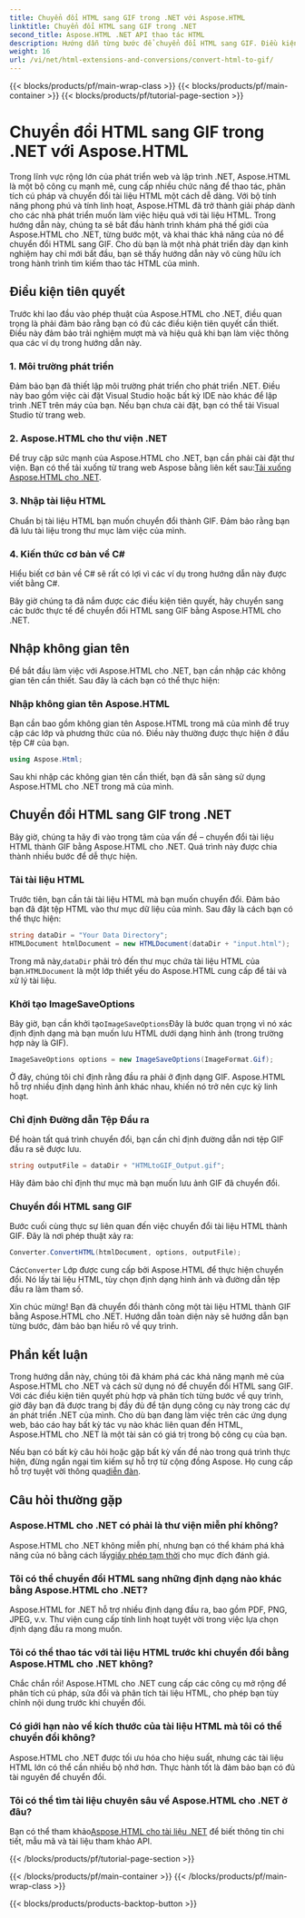 ```yaml
---
title: Chuyển đổi HTML sang GIF trong .NET với Aspose.HTML
linktitle: Chuyển đổi HTML sang GIF trong .NET
second_title: Aspose.HTML .NET API thao tác HTML
description: Hướng dẫn từng bước để chuyển đổi HTML sang GIF. Điều kiện tiên quyết, ví dụ về mã, Câu hỏi thường gặp và nhiều hơn nữa! Tối ưu hóa thao tác HTML của bạn với Aspose.HTML.
weight: 16
url: /vi/net/html-extensions-and-conversions/convert-html-to-gif/
---
```


{{< blocks/products/pf/main-wrap-class >}}
{{< blocks/products/pf/main-container >}}
{{< blocks/products/pf/tutorial-page-section >}}

# Chuyển đổi HTML sang GIF trong .NET với Aspose.HTML


Trong lĩnh vực rộng lớn của phát triển web và lập trình .NET, Aspose.HTML là một bộ công cụ mạnh mẽ, cung cấp nhiều chức năng để thao tác, phân tích cú pháp và chuyển đổi tài liệu HTML một cách dễ dàng. Với bộ tính năng phong phú và tính linh hoạt, Aspose.HTML đã trở thành giải pháp dành cho các nhà phát triển muốn làm việc hiệu quả với tài liệu HTML. Trong hướng dẫn này, chúng ta sẽ bắt đầu hành trình khám phá thế giới của Aspose.HTML cho .NET, từng bước một, và khai thác khả năng của nó để chuyển đổi HTML sang GIF. Cho dù bạn là một nhà phát triển dày dạn kinh nghiệm hay chỉ mới bắt đầu, bạn sẽ thấy hướng dẫn này vô cùng hữu ích trong hành trình tìm kiếm thao tác HTML của mình.

## Điều kiện tiên quyết

Trước khi lao đầu vào phép thuật của Aspose.HTML cho .NET, điều quan trọng là phải đảm bảo rằng bạn có đủ các điều kiện tiên quyết cần thiết. Điều này đảm bảo trải nghiệm mượt mà và hiệu quả khi bạn làm việc thông qua các ví dụ trong hướng dẫn này.

### 1. Môi trường phát triển

Đảm bảo bạn đã thiết lập môi trường phát triển cho phát triển .NET. Điều này bao gồm việc cài đặt Visual Studio hoặc bất kỳ IDE nào khác để lập trình .NET trên máy của bạn. Nếu bạn chưa cài đặt, bạn có thể tải Visual Studio từ trang web.

### 2. Aspose.HTML cho thư viện .NET

 Để truy cập sức mạnh của Aspose.HTML cho .NET, bạn cần phải cài đặt thư viện. Bạn có thể tải xuống từ trang web Aspose bằng liên kết sau:[Tải xuống Aspose.HTML cho .NET](https://releases.aspose.com/html/net/).

### 3. Nhập tài liệu HTML

Chuẩn bị tài liệu HTML bạn muốn chuyển đổi thành GIF. Đảm bảo rằng bạn đã lưu tài liệu trong thư mục làm việc của mình.

### 4. Kiến thức cơ bản về C#

Hiểu biết cơ bản về C# sẽ rất có lợi vì các ví dụ trong hướng dẫn này được viết bằng C#.

Bây giờ chúng ta đã nắm được các điều kiện tiên quyết, hãy chuyển sang các bước thực tế để chuyển đổi HTML sang GIF bằng Aspose.HTML cho .NET.

## Nhập không gian tên

Để bắt đầu làm việc với Aspose.HTML cho .NET, bạn cần nhập các không gian tên cần thiết. Sau đây là cách bạn có thể thực hiện:

### Nhập không gian tên Aspose.HTML

Bạn cần bao gồm không gian tên Aspose.HTML trong mã của mình để truy cập các lớp và phương thức của nó. Điều này thường được thực hiện ở đầu tệp C# của bạn.

```csharp
using Aspose.Html;
```

Sau khi nhập các không gian tên cần thiết, bạn đã sẵn sàng sử dụng Aspose.HTML cho .NET trong mã của mình.

## Chuyển đổi HTML sang GIF trong .NET

Bây giờ, chúng ta hãy đi vào trọng tâm của vấn đề – chuyển đổi tài liệu HTML thành GIF bằng Aspose.HTML cho .NET. Quá trình này được chia thành nhiều bước để dễ thực hiện.

### Tải tài liệu HTML

Trước tiên, bạn cần tải tài liệu HTML mà bạn muốn chuyển đổi. Đảm bảo bạn đã đặt tệp HTML vào thư mục dữ liệu của mình. Sau đây là cách bạn có thể thực hiện:

```csharp
string dataDir = "Your Data Directory";
HTMLDocument htmlDocument = new HTMLDocument(dataDir + "input.html");
```

 Trong mã này,`dataDir` phải trỏ đến thư mục chứa tài liệu HTML của bạn.`HTMLDocument` là một lớp thiết yếu do Aspose.HTML cung cấp để tải và xử lý tài liệu.

### Khởi tạo ImageSaveOptions

 Bây giờ, bạn cần khởi tạo`ImageSaveOptions`Đây là bước quan trọng vì nó xác định định dạng mà bạn muốn lưu HTML dưới dạng hình ảnh (trong trường hợp này là GIF).

```csharp
ImageSaveOptions options = new ImageSaveOptions(ImageFormat.Gif);
```

Ở đây, chúng tôi chỉ định rằng đầu ra phải ở định dạng GIF. Aspose.HTML hỗ trợ nhiều định dạng hình ảnh khác nhau, khiến nó trở nên cực kỳ linh hoạt.

### Chỉ định Đường dẫn Tệp Đầu ra

Để hoàn tất quá trình chuyển đổi, bạn cần chỉ định đường dẫn nơi tệp GIF đầu ra sẽ được lưu.

```csharp
string outputFile = dataDir + "HTMLtoGIF_Output.gif";
```

Hãy đảm bảo chỉ định thư mục mà bạn muốn lưu ảnh GIF đã chuyển đổi.

### Chuyển đổi HTML sang GIF

Bước cuối cùng thực sự liên quan đến việc chuyển đổi tài liệu HTML thành GIF. Đây là nơi phép thuật xảy ra:

```csharp
Converter.ConvertHTML(htmlDocument, options, outputFile);
```

 Các`Converter` Lớp được cung cấp bởi Aspose.HTML để thực hiện chuyển đổi. Nó lấy tài liệu HTML, tùy chọn định dạng hình ảnh và đường dẫn tệp đầu ra làm tham số.

Xin chúc mừng! Bạn đã chuyển đổi thành công một tài liệu HTML thành GIF bằng Aspose.HTML cho .NET. Hướng dẫn toàn diện này sẽ hướng dẫn bạn từng bước, đảm bảo bạn hiểu rõ về quy trình.

## Phần kết luận

Trong hướng dẫn này, chúng tôi đã khám phá các khả năng mạnh mẽ của Aspose.HTML cho .NET và cách sử dụng nó để chuyển đổi HTML sang GIF. Với các điều kiện tiên quyết phù hợp và phân tích từng bước về quy trình, giờ đây bạn đã được trang bị đầy đủ để tận dụng công cụ này trong các dự án phát triển .NET của mình. Cho dù bạn đang làm việc trên các ứng dụng web, báo cáo hay bất kỳ tác vụ nào khác liên quan đến HTML, Aspose.HTML cho .NET là một tài sản có giá trị trong bộ công cụ của bạn.

 Nếu bạn có bất kỳ câu hỏi hoặc gặp bất kỳ vấn đề nào trong quá trình thực hiện, đừng ngần ngại tìm kiếm sự hỗ trợ từ cộng đồng Aspose. Họ cung cấp hỗ trợ tuyệt vời thông qua[diễn đàn](https://forum.aspose.com/).

## Câu hỏi thường gặp

### Aspose.HTML cho .NET có phải là thư viện miễn phí không?
 Aspose.HTML cho .NET không miễn phí, nhưng bạn có thể khám phá khả năng của nó bằng cách lấy[giấy phép tạm thời](https://purchase.aspose.com/temporary-license/) cho mục đích đánh giá.

### Tôi có thể chuyển đổi HTML sang những định dạng nào khác bằng Aspose.HTML cho .NET?
Aspose.HTML for .NET hỗ trợ nhiều định dạng đầu ra, bao gồm PDF, PNG, JPEG, v.v. Thư viện cung cấp tính linh hoạt tuyệt vời trong việc lựa chọn định dạng đầu ra mong muốn.

### Tôi có thể thao tác với tài liệu HTML trước khi chuyển đổi bằng Aspose.HTML cho .NET không?
Chắc chắn rồi! Aspose.HTML cho .NET cung cấp các công cụ mở rộng để phân tích cú pháp, sửa đổi và phân tích tài liệu HTML, cho phép bạn tùy chỉnh nội dung trước khi chuyển đổi.

### Có giới hạn nào về kích thước của tài liệu HTML mà tôi có thể chuyển đổi không?
Aspose.HTML cho .NET được tối ưu hóa cho hiệu suất, nhưng các tài liệu HTML lớn có thể cần nhiều bộ nhớ hơn. Thực hành tốt là đảm bảo bạn có đủ tài nguyên để chuyển đổi.

### Tôi có thể tìm tài liệu chuyên sâu về Aspose.HTML cho .NET ở đâu?
 Bạn có thể tham khảo[Aspose.HTML cho tài liệu .NET](https://reference.aspose.com/html/net/) để biết thông tin chi tiết, mẫu mã và tài liệu tham khảo API.

{{< /blocks/products/pf/tutorial-page-section >}}

{{< /blocks/products/pf/main-container >}}
{{< /blocks/products/pf/main-wrap-class >}}

{{< blocks/products/products-backtop-button >}}
